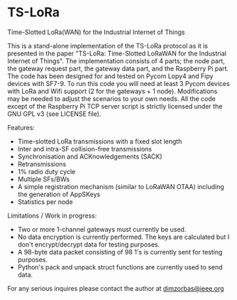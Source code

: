 # TS-LoRa 
Time-Slotted LoRa(WAN) for the Industrial Internet of Things

This is a stand-alone implementation of the TS-LoRa protocol as it is presented in the paper "TS-LoRa: Time-Slotted LoRaWAN for the Industrial Internet of Things". The implementation consists of 4 parts; the node part, the gateway request part, the gateway data part, and the Raspberry Pi part. The code has been designed for and tested on Pycom Lopy4 and Fipy devices with SF7-9. To run this code you will need at least 3 Pycom devices with LoRa and Wifi support (2 for the gateways + 1 node). Modifications may be needed to adjust the scenarios to your own needs. All the code except of the Raspberry Pi TCP server script is strictly licensed under the GNU GPL v3 (see LICENSE file).

Features:
- Time-slotted LoRa transmissions with a fixed slot length
- Inter and intra-SF collision-free transmissions
- Synchronisation and ACKnowledgements (SACK)
- Retransmissions
- 1% radio duty cycle
- Multiple SFs/BWs
- A simple registration mechanism (similar to LoRaWAN OTAA) including the generation of AppSKeys
- Statistics per node

Limitations / Work in progress:
- Two or more 1-channel gateways must currently be used. 
- No data encryption is currently performed. The keys are calculated but I don't encrypt/decrypt data for testing purposes. 
- A 98-byte data packet consisting of 98 1's is currently sent for testing purposes. 
- Python's pack and unpack struct functions are currently used to send data. 

For any serious inquires please contact the author at dimzorbas@ieee.org
